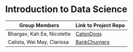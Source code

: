 # Introduction to Data Science

| Group Members              | Link to Project Repo                                                |
| -------------------------- | ------------------------------------------------------------------- |
| Bhargav, Kah Ee, Nicolette | [CatsnDogs](https://github.com/majulahsingapuri/CatsnDogs)          |
| Calista, Wei May, Clarissa | [BankChurners](https://github.com/calicxy/cz1016-datascienceproject)|
